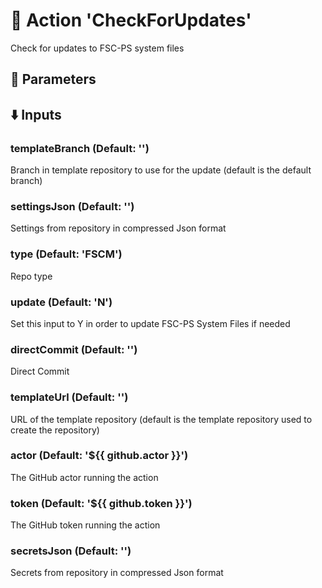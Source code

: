 # :rocket: Action 'CheckForUpdates' 
Check for updates to FSC-PS system files 
## :wrench: Parameters 
## :arrow_down: Inputs 
### templateBranch (Default: '') 
 Branch in template repository to use for the update (default is the default branch) 

### settingsJson (Default: '') 
 Settings from repository in compressed Json format 

### type (Default: 'FSCM') 
 Repo type 

### update (Default: 'N') 
 Set this input to Y in order to update FSC-PS System Files if needed 

### directCommit (Default: '') 
 Direct Commit 

### templateUrl (Default: '') 
 URL of the template repository (default is the template repository used to create the repository) 

### actor (Default: '${{ github.actor }}') 
 The GitHub actor running the action 

### token (Default: '${{ github.token }}') 
 The GitHub token running the action 

### secretsJson (Default: '') 
 Secrets from repository in compressed Json format 


